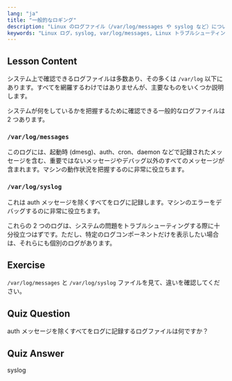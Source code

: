 ```yaml
---
lang: "ja"
title: "一般的なロギング"
description: "Linux のログファイル（/var/log/messages や syslog など）について学びます。効果的なシステムトラブルシューティングのために、それらの違いを理解しましょう。Linux の学習を始めましょう！"
keywords: "Linux ログ，syslog, var/log/messages, Linux トラブルシューティング，Linux 初心者，Linux ガイド，システムログ"
---
```


## Lesson Content

システム上で確認できるログファイルは多数あり、その多くは `/var/log` 以下にあります。すべてを網羅するわけではありませんが、主要なものをいくつか説明します。

システムが何をしているかを把握するために確認できる一般的なログファイルは 2 つあります。

### `/var/log/messages`

このログには、起動時 (dmesg)、auth、cron、daemon などで記録されたメッセージを含む、重要ではないメッセージやデバッグ以外のすべてのメッセージが含まれます。マシンの動作状況を把握するのに非常に役立ちます。

### `/var/log/syslog`

これは auth メッセージを除くすべてをログに記録します。マシンのエラーをデバッグするのに非常に役立ちます。

これらの 2 つのログは、システムの問題をトラブルシューティングする際に十分役立つはずです。ただし、特定のログコンポーネントだけを表示したい場合は、それらにも個別のログがあります。

## Exercise

`/var/log/messages` と `/var/log/syslog` ファイルを見て、違いを確認してください。

## Quiz Question

auth メッセージを除くすべてをログに記録するログファイルは何ですか？

## Quiz Answer

syslog
